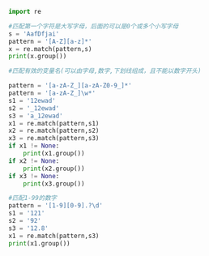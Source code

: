 
<BlogInfo id="757" title="5.重复数量限定符的使用" author="白日梦想猿" pv=0 read_times=0 pre_cost_time="0分28秒" category="正则表达式" tag_list="['正则表达式']" create_time="2020.05.28 13:01:20" update_time="2020.05.28 13:16:23" />

```python
import re

#匹配第一个字符是大写字母，后面的可以是0个或多个小写字母
s = 'AafDfjai'
pattern = '[A-Z][a-z]*'
x = re.match(pattern,s)
print(x.group())

#匹配有效的变量名(可以由字母,数字,下划线组成，且不能以数字开头)

pattern = '[a-zA-Z_][a-zA-Z0-9_]*'
pattern = '[a-zA-Z_]\w*'
s1 = '12ewad'
s2 = '_12ewad'
s3 = 'a_12ewad'
x1 = re.match(pattern,s1)
x2 = re.match(pattern,s2)
x3 = re.match(pattern,s3)
if x1 != None:
    print(x1.group())
if x2 != None:
    print(x2.group())
if x3 != None:
    print(x3.group())

#匹配1-99的数字
pattern = '[1-9][0-9].?\d'
s1 = '121'
s2 = '92'
s3 = '12.8'
x1 = re.match(pattern,s3)
print(x1.group())
```
